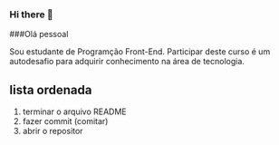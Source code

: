 ### Hi there 👋


###Olá pessoal

Sou estudante de Programção Front-End. Participar deste curso é um autodesafio para adquirir conhecimento
na área de tecnologia.

## lista ordenada
1. terminar o arquivo README
2. fazer commit (comitar)
3. abrir o repositor 
